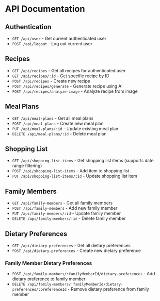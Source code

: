 
# API Documentation

## Authentication
- `GET /api/user` - Get current authenticated user
- `POST /api/logout` - Log out current user

## Recipes
- `GET /api/recipes` - Get all recipes for authenticated user
- `GET /api/recipes/:id` - Get specific recipe by ID
- `POST /api/recipes` - Create new recipe
- `POST /api/recipes/generate` - Generate recipe using AI
- `POST /api/recipes/analyze-image` - Analyze recipe from image

## Meal Plans
- `GET /api/meal-plans` - Get all meal plans
- `POST /api/meal-plans` - Create new meal plan
- `PUT /api/meal-plans/:id` - Update existing meal plan
- `DELETE /api/meal-plans/:id` - Delete meal plan

## Shopping List
- `GET /api/shopping-list-items` - Get shopping list items (supports date range filtering)
- `POST /api/shopping-list-items` - Add item to shopping list
- `PUT /api/shopping-list-items/:id` - Update shopping list item

## Family Members
- `GET /api/family-members` - Get all family members
- `POST /api/family-members` - Add new family member
- `PUT /api/family-members/:id` - Update family member
- `DELETE /api/family-members/:id` - Delete family member

## Dietary Preferences
- `GET /api/dietary-preferences` - Get all dietary preferences
- `POST /api/dietary-preferences` - Create new dietary preference

### Family Member Dietary Preferences
- `POST /api/family-members/:familyMemberId/dietary-preferences` - Add dietary preference to family member
- `DELETE /api/family-members/:familyMemberId/dietary-preferences/:preferenceId` - Remove dietary preference from family member
